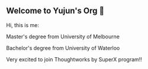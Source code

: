 ## Welcome to Yujun's Org 👋

Hi, this is me:



Master's degree from University of Melbourne

Bachelor's degree from University of Waterloo

Very excited to join Thoughtworks by SuperX program!!
